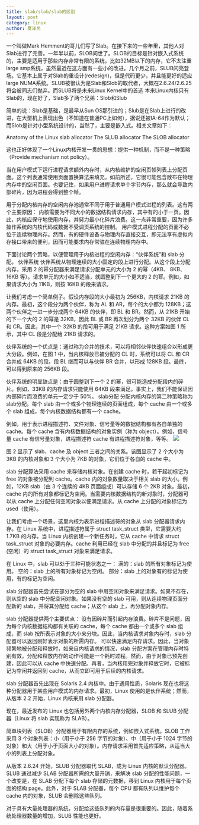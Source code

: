 ```yaml
---
title: slab/slob/slub的区别
layout: post
category: linux
author: 夏泽民
---
```

一个叫做Mark Hemment的哥儿们写了Slab。在接下来的一些年里，其他人对Slab进行了完善。一年半以前，SLOB问世了。SLOB的目标是针对嵌入式系统的，主要是适用于那些内存非常有限的系统，比如32MB以下的内存，它不太注重large smp系统，虽然最近在这方面有一些小的改进。几个月之前，SLUB闪亮登场。它基本上属于对Slab的重设计(redesign)，但是代码更少，并且能更好的适应large NUMA系统。SLUB被很认为是Slab和Slob的取代者，大概在2.6.24/2.6.25将会被同志们抛弃。而SLUB将是未来Linux Kernel中的首选
本来Linux内核只有Slab的，现在好了，Slab多了两个兄弟：Slob和Slub
<!-- more -->
简单的说：Slab是基础，是最早从Sun OS那引进的；Slub是在Slab上进行的改进，在大型机上表现出色（不知道在普通PC上如何），据说还被IA-64作为默认；而Slob是针对小型系统设计的，当然了，主要是嵌入式。相关文章如下：

Anatomy of the Linux slab allocator
The SLUB allocator
The SLOB allocator

这也正好体现了一个Linux内核开发一贯的思想：提供一种机制，而不是一种策略（Provide mechanism not policy）。

当在用户模式下运行进程请求额外内存时，从内核维护的空闲页帧列表上分配页面。这个列表通常使用页面置换算法来填充，如前所述，它很可能包含散布在物理内存中的空闲页面。也要记住，如果用户进程请求单个字节内存，那么就会导致内部碎片，因为进程会得到整个帧。

用于分配内核内存的空闲内存池通常不同于用于普通用户模式进程的列表。这有两个主要原因：
内核需要为不同大小的数据结构请求内存，其中有的小于一页。因此，内核应保守地使用内存，并努力最小化碎片浪费。这一点非常重要，因为许多操作系统的内核代码或数据不受调页系统的控制。
用户模式进程分配的页面不必位于连续物理内存。然而，有的硬件设备与物理内存直接交互，即无法享有虚拟内存接口带来的便利，因而可能要求内存常驻在连续物理内存中。

下面讨论两个策略，以便管理用于内核进程的空闲内存：“伙伴系统”和 slab 分配。
伙伴系统
伙伴系统从物理连续的大小固定的段上进行分配。从这个段上分配内存，采用 2 的幂分配器来满足请求分配单元的大小为 2 的幂（4KB、 8KB、16KB 等）。请求单元的大小如不适当，就圆整到下一个更大的 2 的幂。例如，如果请求大小为 11KB，则按 16KB 的段来请求。

让我们考虑一个简单例子。假设内存段的大小最初为 256KB，内核请求 21KB 的内存。最初，这个段分为两个伙伴，称为 AL 和 AR，每个的大小都为 128KB；这两个伙伴之一进一步分成两个 64KB 的伙伴，即 BL 和 BR。然而，从 21KB 开始的下一个大的 2 的幂是 32KB，因此 BL 或 BR 再次划分为两个 32KB 的伙伴 CL 和 CR。因此，其中一个 32KB 的段可用于满足 21KB 请求。这种方案如图 1 所示，其中 CL 段是分配给 21KB 请求的。

伙伴系统的一个优点是：通过称为合并的技术，可以将相邻伙伴快速组合以形成更大分段。例如，在图 1 中，当内核释放已被分配的 CL 时，系统可以将 CL 和 CR 合并成 64KB 的段。段 BL 继而可以与伙伴 BR 合并，以形成 128KB 段。最终，可以得到原来的 256KB 段。

伙伴系统的明显缺点是：由于圆整到下一个 2 的幂，很可能造成分配段内的碎片。例如，33KB 的内存请求只能使用 64KB 段来满足。事实上，我们不能保证因内部碎片而浪费的单元一定少于 50%。
slab分配
分配内核内存的第二种策略称为slab分配。每个 slab 由一个或多个物理连续的页面组成，每个 cache 由一个或多个 slab 组成，每个内核数据结构都有一个 cache。

例如，用于表示进程描述符、文件对象、信号量等的数据结构都有各自单独的 cache。每个 cache 含有内核数据结构的对象实例（称为 object）。例如，信号量 cache 有信号量对象，进程描述符 cache 有进程描述符对象，等等。
<img src="{{site.url}}{{site.baseurl}}/img/slab_object.gif"/>

图 2 显示了 slab、cache 及 object 三者之间的关系。该图显示了 2 个大小为 3KB 的内核对象和 3 个大小为 7KB 的对象，它们位于各自的 cache 中。

slab 分配算法采用 cache 来存储内核对象。在创建 cache 时，若干起初标记为 free 的对象被分配到 cache。cache 内的对象数量取决于相关 slab 的大小。例如，12KB slab（由 3 个连续的 4KB 页面组成）可以存储 6 个 2KB 对象。最初，cache 内的所有对象都标记为空闲。当需要内核数据结构的新对象时，分配器可以从 cache 上分配任何空闲对象以便满足请求。从 cache 上分配的对象标记为 used（使用）。

让我们考虑一个场景，这里内核为表示进程描述符的对象从 slab 分配器请求内存。在 Linux 系统中，进程描述符属于 struct task_struct 类型，它需要大约 1.7KB 的内存。当 Linux 内核创建一个新任务时，它从 cache 中请求 struct task_struct 对象的必要内存。cache 利用已经在 slab 中分配的并且标记为 free (空闲）的 struct task_struct 对象来满足请求。

在 Linux 中，slab 可以处于三种可能状态之一：
满的：slab 的所有对象标记为使用。
空的：slab 上的所有对象标记为空闲。
部分：slab 上的对象有的标记为使用，有的标记为空闲。

slab 分配器首先尝试在部分为空的 slab 中用空闲对象来满足请求。如果不存在，则从空的 slab 中分配空闲对象。如果没有空的 slab 可用，则从连续物理页面分配新的 slab，并将其分配给 cache；从这个 slab 上，再分配对象内存。

slab 分配器提供两个主要优点：
没有因碎片而引起内存浪费。碎片不是问题，因为每个内核数据结构都有关联的 cache，每个 cache 都由一个或多个 slab 组成，而 slab 按所表示对象的大小来分块。因此，当内核请求对象内存时，slab 分配器可以返回刚好表示对象的所需内存。
可以快速满足内存请求。因此，当对象频繁地被分配和释放时，如来自内核请求的情况，slab 分配方案在管理内存时特别有效。分配和释放内存的动作可能是一个耗时过程。然而，由于对象已预先创建，因此可以从 cache 中快速分配。再者，当内核用完对象并释放它时，它被标记为空闲并返回到 cache，从而立即可用于后续的内核请求。

slab 分配器首先出现在 Solaris 2.4 内核中。由于通用性质，Solaris 现在也将这种分配器用于某些用户模式的内存请求。最初，Linux 使用的是伙伴系统；然而，从版本 2.2 开始，Linux 内核采用 slab 分配器。

现在，最近发布的 Linux 也包括另外两个内核内存分配器，SLOB 和 SLUB 分配器（Linux 将 slab 实现称为 SLAB）。

简单块列表（SLOB）分配器用于有限内存的系统，例如嵌入式系统。SLOB 工作采用 3 个对象列表：小（用于小于 256 字节的对象）、中（用于小于 1024 字节的对象）和大（用于小于页面大小的对象）。内存请求采用首先适应策略，从适当大小的列表上分配对象。

从版本 2.6.24 开始，SLUB 分配器取代 SLAB，成为 Linux 内核的默认分配器。SLUB 通过减少 SLAB 分配器所需的大量开销，来解决 slab 分配的性能问题，一个改变是，在 SLAB 分配下每个 slab 存储的元数据，移到 Linux 内核用于每个页面的结构 page。此外，对于 SLAB 分配器，每个 CPU 都有队列以维护每个 cache 内的对象，SLUB 会删除这些队列。

对于具有大量处理器的系统，分配给这些队列的内存量是很重要的。因此，随着系统处理器数量的增加，SLUB 性能也更好。